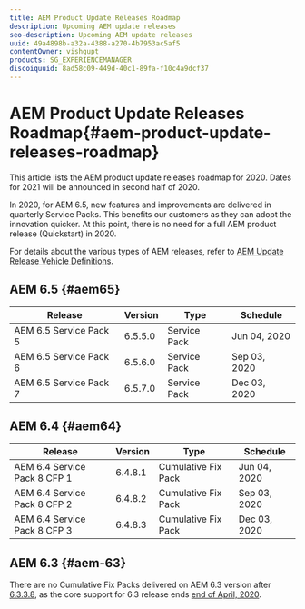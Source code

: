 ```yaml
---
title: AEM Product Update Releases Roadmap
description: Upcoming AEM update releases
seo-description: Upcoming AEM update releases
uuid: 49a4898b-a32a-4388-a270-4b7953ac5af5
contentOwner: vishgupt
products: SG_EXPERIENCEMANAGER
discoiquuid: 8ad58c09-449d-40c1-89fa-f10c4a9dcf37
---
```


# AEM Product Update Releases Roadmap{#aem-product-update-releases-roadmap}

This article lists the AEM product update releases roadmap for 2020. Dates for 2021 will be announced in second half of 2020.

In 2020, for AEM 6.5, new features and improvements are delivered in quarterly Service Packs. This benefits our customers as they can adopt the innovation quicker. At this point, there is no need for a full AEM product release (Quickstart) in 2020.

For details about the various types of AEM releases, refer to [AEM Update Release Vehicle Definitions](https://docs.adobe.com/content/help/en/experience-manager-65/deploying/deploying/update-release-vehicle-definitions.html).

## AEM 6.5 {#aem65}

| Release |Version |Type |Schedule |
|---|---|---|---|
| AEM 6.5 Service Pack 5 |6.5.5.0  |Service Pack |Jun 04, 2020 |
| AEM 6.5 Service Pack 6 |6.5.6.0  |Service Pack |Sep 03, 2020 |
| AEM 6.5 Service Pack 7 |6.5.7.0  |Service Pack |Dec 03, 2020 |

## AEM 6.4 {#aem64}

| Release |Version |Type |Schedule |
|---|---|---|---|
| AEM 6.4 Service Pack 8 CFP 1 |6.4.8.1 |Cumulative Fix Pack |Jun 04, 2020 |
| AEM 6.4 Service Pack 8 CFP 2 |6.4.8.2 |Cumulative Fix Pack |Sep 03, 2020 |
| AEM 6.4 Service Pack 8 CFP 3 |6.4.8.3 |Cumulative Fix Pack |Dec 03, 2020 |

## AEM 6.3 {#aem-63}

There are no Cumulative Fix Packs delivered on AEM 6.3 version after [6.3.3.8](release-notes--aem-6-3-cumulative-fix-pack.md), as the core support for 6.3 release ends [end of April, 2020](https://helpx.adobe.com/support/programs/eol-matrix.html).  
